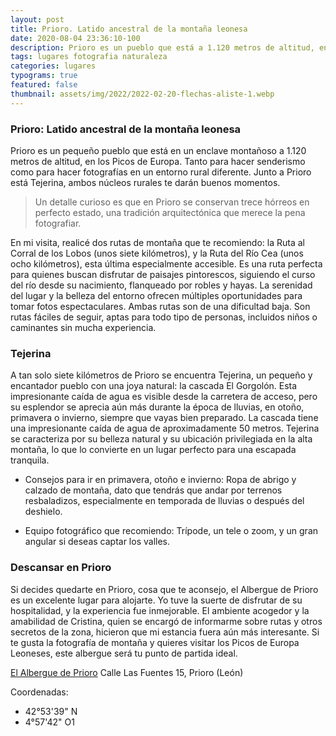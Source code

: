 ```yaml
---
layout: post
title: Prioro. Latido ancestral de la montaña leonesa
date: 2020-08-04 23:36:10-100
description: Prioro es un pueblo que está a 1.120 metros de altitud, en los Picos de Europa. Ideal para hacer senderismo, como para hacer fotografías.
tags: lugares fotografia naturaleza
categories: lugares
typograms: true
featured: false
thumbnail: assets/img/2022/2022-02-20-flechas-aliste-1.webp
---
```


### Prioro: Latido ancestral de la montaña leonesa

Prioro es un pequeño pueblo que está en un enclave montañoso a 1.120 metros de altitud, en los Picos de Europa. Tanto para hacer senderismo como para hacer fotografías en un entorno rural diferente. Junto a Prioro está Tejerina, ambos núcleos rurales te darán buenos momentos.


>Un detalle curioso es que en Prioro se conservan trece hórreos en perfecto estado, una tradición arquitectónica que merece la pena fotografiar. 


En mi visita, realicé dos rutas de montaña que te recomiendo: la Ruta al Corral de los Lobos (unos siete kilómetros), y la Ruta del Río Cea (unos ocho kilómetros), esta última especialmente accesible. Es una ruta perfecta para quienes buscan disfrutar de paisajes pintorescos, siguiendo el curso del río desde su nacimiento, flanqueado por robles y hayas. La serenidad del lugar y la belleza del entorno ofrecen múltiples oportunidades para tomar fotos espectaculares. Ambas rutas son de una dificultad baja. Son rutas fáciles de seguir, aptas para todo tipo de personas, incluidos niños o caminantes sin mucha experiencia.

### Tejerina

A tan solo siete kilómetros de Prioro se encuentra Tejerina, un pequeño y encantador pueblo con una joya natural: la cascada El Gorgolón. Esta impresionante caída de agua es visible desde la carretera de acceso, pero su esplendor se aprecia aún más durante la época de lluvias, en otoño, primavera o invierno, siempre que vayas bien preparado. La cascada tiene una impresionante caída de agua de aproximadamente 50 metros.
Tejerina se caracteriza por su belleza natural y su ubicación privilegiada en la alta montaña, lo que lo convierte en un lugar perfecto para una escapada tranquila.

- Consejos para ir en primavera, otoño e invierno: Ropa de abrigo y calzado de montaña, dato que tendrás que andar por terrenos resbaladizos, especialmente en temporada de lluvias o después del deshielo.

- Equipo fotográfico que recomiendo: Trípode, un tele o zoom, y un gran angular si deseas captar los valles.

### Descansar en Prioro

Si decides quedarte en Prioro, cosa que te aconsejo, el Albergue de Prioro es un excelente lugar para alojarte. Yo tuve la suerte de disfrutar de su hospitalidad, y la experiencia fue inmejorable. El ambiente acogedor y la amabilidad de Cristina, quien se encargó de informarme sobre rutas y otros secretos de la zona, hicieron que mi estancia fuera aún más interesante. Si te gusta la fotografía de montaña y quieres visitar los Picos de Europa Leoneses, este albergue será tu punto de partida ideal.

[El Albergue de Prioro](https://alberguedeprioro.com/)
Calle Las Fuentes 15, Prioro (León)

Coordenadas: 
- 42°53'39" N 
- 4°57'42" O1






